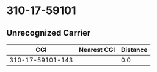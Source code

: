# 310-17-59101
## Unrecognized Carrier


| CGI | Nearest CGI | Distance |
|-----|-------------|----------|
| 310-17-59101-143 |  | 0.0 |
